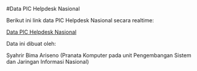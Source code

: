 #Data PIC Helpdesk Nasional


Berikut ini link data PIC Helpdesk Nasional secara realtime:

[Data PIC Helpdesk Nasional](https://docs.google.com/spreadsheets/d/1dixGJr_YrYeb3bO7yQL6CyJK85QywNX73P79WSCJTrg/edit?usp=sharing)

Data ini dibuat oleh: 

Syahrir Bima Ariseno (Pranata Komputer pada unit Pengembangan Sistem dan Jaringan Informasi Nasional)